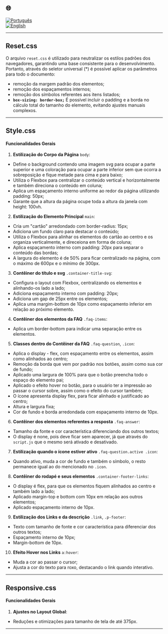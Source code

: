 ## 🌐
[![Português](https://img.shields.io/badge/-Português-green)](README_css_explicacao.md)  
[![English](https://img.shields.io/badge/-English-blue)](README_css_explicacao_en.md)

---

## Reset.css

O arquivo `reset.css` é utilizado para neutralizar os estilos padrões dos navegadores, garantindo uma base consistente para o desenvolvimento. Portanto, através do seletor universal (*) é possível aplicar os parâmetros para todo o documento: 
- remoção da margem padrão dos elementos; 
- remoção dos espaçamentos internos;
- remoção dos símbolos referentes aos itens listados;
- **`box-sizing: border-box;`** É possível incluir o padding e a borda no cálculo total do tamanho do elemento, evitando ajustes manuais complexos.

---

## Style.css

#### Funcionalidades Gerais

1. **Estilização do Corpo da Página** `body`: 

- Define o background contendo uma imagem svg para ocupar a parte superior e uma coloração para ocupar a parte inferior sem que ocorra a sobreposição e fique metade para cima e para baixo;
- Utiliza o Flexbox para centralizar o conteúdo vertical e horizontalmente e também direciona o conteúdo em coluna;
- Aplica um espaçamento interno uniforme ao redor da página utilizando padding: 50px;
- Garante que a altura da página ocupe toda a altura da janela com height: 100vh.

2. **Estilização do Elemento Principal** `main`:

- Cria um "cartão" arredondado com border-radius: 15px;
- Adiciona um fundo claro para destacar o conteúdo;
- Utiliza o Flexbox para alinhar os elementos do cartão ao centro e os organiza verticalmente, e direceiona em forma de coluna;
- Aplica espaçamento interno com padding: 20px para separar o conteúdo das bordas;
- A largura do elemento é de 50% para ficar centralizado na página, com o máximo de 600px e o mínimo de 300px.

3. **Contêiner do título e svg** `.container-title-svg`:

- Configura o layout com Flexbox, centralizando os elementos e alinhando-os lado a lado;
- Adiciona espaçamento interno com padding: 20px;
- Adiciona um gap de 25px entre os elementos;
- Aplica uma margim-bottom de 10px como espaçamento inferior em relação ao próximo elemento.

4. **Contêiner dos elementos da FAQ** `.faq-items`:

- Aplica um border-bottom para indicar uma separação entre os elementos.

5. **Classes dentro do Contêiner da FAQ** `.faq-question`, `.icon`:

- Aplica o display - flex, com espaçamento entre os elementos, assim como alinhados ao centro;
- Remoção da borda que vem por padrão nos botões, assim como sua cor de fundo;
- Aplicado uma largura de 100% para que o botão preencha todo o espaço do elemento pai;
- Aplicado o efeito hover no botão, para o usuário ter a impressão ao passar o cursor sobre, assim como o efeito do cursor também;
- O ícone apresenta display flex, para ficar alinhado e justificado ao centro;
- Altura e largura fixa;
- Cor de fundo e borda arredondada com espaçamento interno de 10px.

6. **Contêiner dos elementos referentes a resposta** `.faq-answer`:

- Tamanho da fonte e cor característica diferenciando dos outros textos;
- O display é none, pois deve ficar sem aparecer, já que através do `script.js` que o mesmo será ativado e desativado.

7. **Estilização quando o ícone estiver ativo** `.faq-question.active .icon`:

- Quando ativo, muda a cor de fundo e também o símbolo, o resto permanece igual ao do mencionado no `.icon`.

8. **Contêiner do rodapé e seus elementos** `.container-footer-links`:

- O display é flex, para que os elementos fiquem alinhados ao centro e também lado a lado;
- Aplicado margin-top e bottom com 10px em relação aos outros elementos;
- Aplicado espaçamento interno de 10px.

9. **Estilização dos Links e da descrição** `.link`, `.p-footer`:

- Texto com tamanho de fonte e cor característica para diferenciar dos outros textos;
- Espaçamento interno de 10px;
- Margin-bottom de 10px.

10. **Efeito Hover nos Links** `a:hover`:

- Muda a cor ao passar o cursor;
- Ajusta a cor do texto para roxo, destacando o link quando interativo.

---

## Responsive.css

#### Funcionalidades Gerais

1. **Ajustes no Layout Global**:

- Reduções e otimizações para tamanho de tela de até 375px.

---